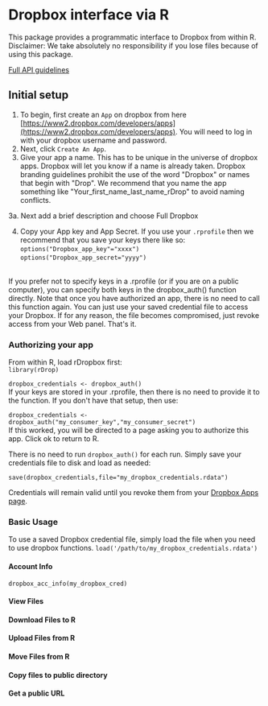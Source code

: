 # Dropbox interface via R

This package provides a  programmatic interface to Dropbox from within R. Disclaimer: We take absolutely no responsibility if you lose files because of using this package.

[Full API guidelines](https://www2.dropbox.com/developers/reference/api)


## Initial setup
1. To begin, first create an `App` on dropbox from here [https://www2.dropbox.com/developers/apps](https://www2.dropbox.com/developers/apps). You will need to log in with your dropbox username and password.
2. Next, click `Create An App`.
3. Give your app a name. This has to be unique in the universe of dropbox apps. Dropbox will let you know if a name is already taken. Dropbox branding guidelines prohibit the use of the word "Dropbox" or names that begin with "Drop". We recommend that you name the app something like "Your_first_name_last_name_rDrop" to avoid naming conflicts.

3a. Next add a brief description and choose Full Dropbox

4. Copy your App key and App Secret. If you use your `.rprofile` then we recommend that you save your keys there like so: <br>
`options("Dropbox_app_key"="xxxx")`<br>
`options("Dropbox_app_secret="yyyy")`
<br>
If you prefer not to specify keys in a .rprofile (or if you are on a public computer), you can specify both keys in the dropbox_auth() function directly. Note that once you have authorized an app, there is no need to call this function again. You can just use your saved credential file to access your Dropbox. If for any reason, the file becomes compromised, just revoke access from your Web panel.
That's it.

### Authorizing your app
From within R, load rDropbox first: <br>
`library(rDrop)`

 `dropbox_credentials <- dropbox_auth()` <br>
 If your keys are stored in your .rprofile, then there is no need to provide it to the function. If you don't have that setup, then use: <br>

 `dropbox_credentials <- dropbox_auth("my_consumer_key","my_consumer_secret")` <br>
 If this worked, you will be directed to a page asking you to authorize this app. Click ok to return to R.

 There is no need to run `dropbox_auth()` for each run. Simply save your credentials file to disk and load as needed:

 `save(dropbox_credentials,file="my_dropbox_credentials.rdata")`

 Credentials will remain valid until you revoke them from your [Dropbox Apps page](https://www2.dropbox.com/developers/apps).

### Basic Usage
To use a saved Dropbox credential file, simply load the file when you need to use dropbox functions.
`load('/path/to/my_dropbox_credentials.rdata')`

#### Account Info
`dropbox_acc_info(my_dropbox_cred)`

#### View Files

#### Download Files to R

#### Upload Files from R

#### Move Files from R

#### Copy files to public directory

#### Get a public URL


